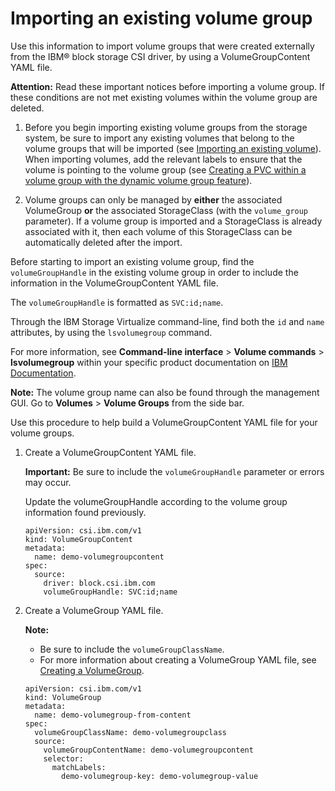 # Importing an existing volume group

Use this information to import volume groups that were created externally from the IBM® block storage CSI driver, by using a VolumeGroupContent YAML file.

**Attention:** Read these important notices before importing a volume group. If these conditions are not met existing volumes within the volume group are deleted. 
  1. Before you begin importing existing volume groups from the storage system, be sure to import any existing volumes that belong to the volume groups that will be imported (see [Importing an existing volume](importing_existing_volume.md)). When importing volumes, add the relevant labels to ensure that the volume is pointing to the volume group (see [Creating a PVC within a volume group with the dynamic volume group feature](creating_pvc.md#creating-a-pvc-within-a-volume-group-with-the-dynamic-volume-group-feature)).

  2. Volume groups can only be managed by **either** the associated VolumeGroup **or** the associated StorageClass (with the `volume_group` parameter). If a volume group is imported and a StorageClass is already associated with it, then each volume of this StorageClass can be automatically deleted after the import.

Before starting to import an existing volume group, find the `volumeGroupHandle` in the existing volume group in order to include the information in the VolumeGroupContent YAML file. 

The `volumeGroupHandle` is formatted as `SVC:id;name`.

Through the IBM Storage Virtualize command-line, find both the `id` and `name` attributes, by using the `lsvolumegroup` command.

For more information, see **Command-line interface** > **Volume commands** > **lsvolumegroup** within your specific product documentation on [IBM Documentation](https://www.ibm.com/docs/).

**Note:** The volume group name can also be found through the management GUI. Go to **Volumes** > **Volume Groups** from the side bar.
  
Use this procedure to help build a VolumeGroupContent YAML file for your volume groups.

1. Create a VolumeGroupContent YAML file.

    **Important:** Be sure to include the `volumeGroupHandle` parameter or errors may occur.

    Update the volumeGroupHandle according to the volume group information found previously.
   
    ```
    apiVersion: csi.ibm.com/v1
    kind: VolumeGroupContent
    metadata:
      name: demo-volumegroupcontent
    spec:
      source:
        driver: block.csi.ibm.com
        volumeGroupHandle: SVC:id;name
    ```

3. Create a VolumeGroup YAML file.

    **Note:**

    - Be sure to include the `volumeGroupClassName`.
    - For more information about creating a VolumeGroup YAML file, see [Creating a VolumeGroup](creating_volumegroup.md).
    
    ```
    apiVersion: csi.ibm.com/v1
    kind: VolumeGroup
    metadata:
      name: demo-volumegroup-from-content
    spec:
      volumeGroupClassName: demo-volumegroupclass
      source:
        volumeGroupContentName: demo-volumegroupcontent
        selector: 
          matchLabels:
            demo-volumegroup-key: demo-volumegroup-value
    ```

